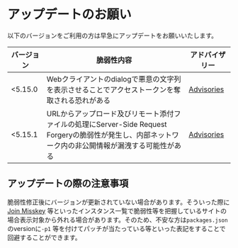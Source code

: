 # アップデートのお願い

以下のバージョンをご利用の方は早急にアップデートをお願いいたします。

|バージョン|脆弱性内容|アドバイザリー|
|---|---|---|
|<5.15.0|Webクライアントのdialogで悪意の文字列を表示させることでアクセストークンを奪取される恐れがある|[Advisories](https://github.com/TeamBlackCrystal/misskey/security/advisories/GHSA-669q-w6qc-75h3)|
|<5.15.1|URLからアップロード及びリモート添付ファイルの処理にServer-Side Request Forgeryの脆弱性が発生し、内部ネットワーク内の非公開情報が漏洩する可能性がある|[Advisories](https://github.com/TeamBlackCrystal/misskey/security/advisories/GHSA-x9q4-5jhg-9mpf)|

## アップデートの際の注意事項

脆弱性修正後にバージョンが更新されていない場合があります。そういった際に[Join Misskey](https://join.misskey.page/ja/)
等といったインスタンス一覧で脆弱性等を把握しているサイトの場合表示対象から外れる場合があります。そのため、不安な方は`packages.json`のversionに`-p1`
等を付けてパッチが当たっている等といった表記をすることで回避することができます。
